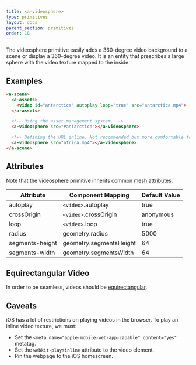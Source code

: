 ```yaml
---
title: <a-videosphere>
type: primitives
layout: docs
parent_section: primitives
order: 18
---
```


The videosphere primitive easily adds a 360-degree video background to a scene or display a 360-degree video. It is an entity that prescribes a large sphere with the video texture mapped to the inside.

## Examples

```html
<a-scene>
  <a-assets>
    <video id="antarctica" autoplay loop="true" src="antarctica.mp4">
  </a-assets>

  <!-- Using the asset management system. -->
  <a-videosphere src="#antarctica"></a-videosphere>

  <!-- Defining the URL inline. Not recommended but more comfortable for web developers. -->
  <a-videosphere src="africa.mp4"></a-videosphere>
</a-scene>
```

## Attributes

Note that the videosphere primitive inherits common [mesh attributes](./mesh-attributes.html).

| Attribute       | Component Mapping       | Default Value |
|-----------------|-------------------------|---------------|
| autoplay        | `<video>`.autoplay      | true          |
| crossOrigin     | `<video>`.crossOrigin   | anonymous     |
| loop            | `<video>`.loop          | true          |
| radius          | geometry.radius         | 5000          |
| segments-height | geometry.segmentsHeight | 64            |
| segments-width  | geometry.segmentsWidth  | 64            |

## Equirectangular Video

In order to be seamless, videos should be [equirectangular](https://en.wikipedia.org/wiki/Equirectangular_projection).

## Caveats

iOS has a lot of restrictions on playing videos in the browser. To play an inline video texture, we must:

- Set the `<meta name="apple-mobile-web-app-capable" content="yes"` metatag.
- Set the `webkit-playsinline` attribute to the video element.
- Pin the webpage to the iOS homescreen.
